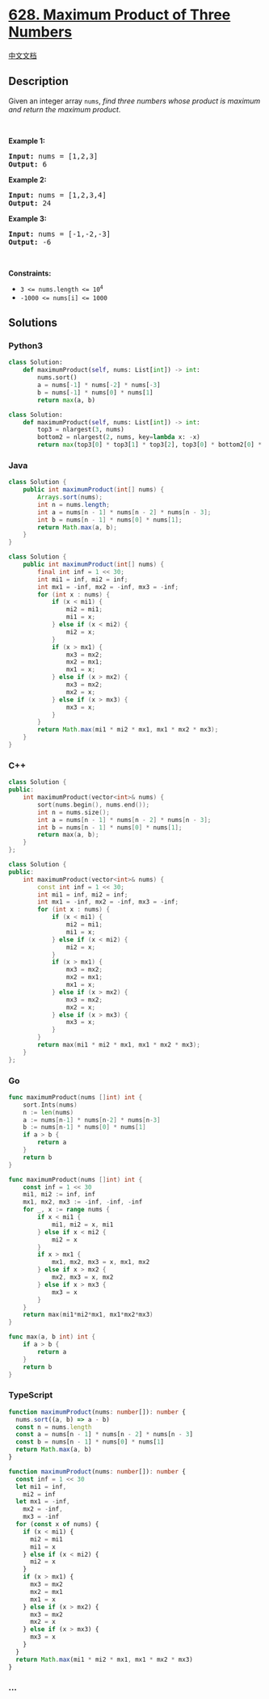 # [628. Maximum Product of Three Numbers](https://leetcode.com/problems/maximum-product-of-three-numbers)

[中文文档](/solution/0600-0699/0628.Maximum%20Product%20of%20Three%20Numbers/README.md)

## Description

<p>Given an integer array <code>nums</code>, <em>find three numbers whose product is maximum and return the maximum product</em>.</p>

<p>&nbsp;</p>
<p><strong class="example">Example 1:</strong></p>
<pre><strong>Input:</strong> nums = [1,2,3]
<strong>Output:</strong> 6
</pre><p><strong class="example">Example 2:</strong></p>
<pre><strong>Input:</strong> nums = [1,2,3,4]
<strong>Output:</strong> 24
</pre><p><strong class="example">Example 3:</strong></p>
<pre><strong>Input:</strong> nums = [-1,-2,-3]
<strong>Output:</strong> -6
</pre>
<p>&nbsp;</p>
<p><strong>Constraints:</strong></p>

<ul>
	<li><code>3 &lt;= nums.length &lt;=&nbsp;10<sup>4</sup></code></li>
	<li><code>-1000 &lt;= nums[i] &lt;= 1000</code></li>
</ul>

## Solutions

<!-- tabs:start -->

### **Python3**

```python
class Solution:
    def maximumProduct(self, nums: List[int]) -> int:
        nums.sort()
        a = nums[-1] * nums[-2] * nums[-3]
        b = nums[-1] * nums[0] * nums[1]
        return max(a, b)
```

```python
class Solution:
    def maximumProduct(self, nums: List[int]) -> int:
        top3 = nlargest(3, nums)
        bottom2 = nlargest(2, nums, key=lambda x: -x)
        return max(top3[0] * top3[1] * top3[2], top3[0] * bottom2[0] * bottom2[1])
```

### **Java**

```java
class Solution {
    public int maximumProduct(int[] nums) {
        Arrays.sort(nums);
        int n = nums.length;
        int a = nums[n - 1] * nums[n - 2] * nums[n - 3];
        int b = nums[n - 1] * nums[0] * nums[1];
        return Math.max(a, b);
    }
}
```

```java
class Solution {
    public int maximumProduct(int[] nums) {
        final int inf = 1 << 30;
        int mi1 = inf, mi2 = inf;
        int mx1 = -inf, mx2 = -inf, mx3 = -inf;
        for (int x : nums) {
            if (x < mi1) {
                mi2 = mi1;
                mi1 = x;
            } else if (x < mi2) {
                mi2 = x;
            }
            if (x > mx1) {
                mx3 = mx2;
                mx2 = mx1;
                mx1 = x;
            } else if (x > mx2) {
                mx3 = mx2;
                mx2 = x;
            } else if (x > mx3) {
                mx3 = x;
            }
        }
        return Math.max(mi1 * mi2 * mx1, mx1 * mx2 * mx3);
    }
}
```

### **C++**

```cpp
class Solution {
public:
    int maximumProduct(vector<int>& nums) {
        sort(nums.begin(), nums.end());
        int n = nums.size();
        int a = nums[n - 1] * nums[n - 2] * nums[n - 3];
        int b = nums[n - 1] * nums[0] * nums[1];
        return max(a, b);
    }
};
```

```cpp
class Solution {
public:
    int maximumProduct(vector<int>& nums) {
        const int inf = 1 << 30;
        int mi1 = inf, mi2 = inf;
        int mx1 = -inf, mx2 = -inf, mx3 = -inf;
        for (int x : nums) {
            if (x < mi1) {
                mi2 = mi1;
                mi1 = x;
            } else if (x < mi2) {
                mi2 = x;
            }
            if (x > mx1) {
                mx3 = mx2;
                mx2 = mx1;
                mx1 = x;
            } else if (x > mx2) {
                mx3 = mx2;
                mx2 = x;
            } else if (x > mx3) {
                mx3 = x;
            }
        }
        return max(mi1 * mi2 * mx1, mx1 * mx2 * mx3);
    }
};
```

### **Go**

```go
func maximumProduct(nums []int) int {
	sort.Ints(nums)
	n := len(nums)
	a := nums[n-1] * nums[n-2] * nums[n-3]
	b := nums[n-1] * nums[0] * nums[1]
	if a > b {
		return a
	}
	return b
}
```

```go
func maximumProduct(nums []int) int {
	const inf = 1 << 30
	mi1, mi2 := inf, inf
	mx1, mx2, mx3 := -inf, -inf, -inf
	for _, x := range nums {
		if x < mi1 {
			mi1, mi2 = x, mi1
		} else if x < mi2 {
			mi2 = x
		}
		if x > mx1 {
			mx1, mx2, mx3 = x, mx1, mx2
		} else if x > mx2 {
			mx2, mx3 = x, mx2
		} else if x > mx3 {
			mx3 = x
		}
	}
	return max(mi1*mi2*mx1, mx1*mx2*mx3)
}

func max(a, b int) int {
	if a > b {
		return a
	}
	return b
}
```

### **TypeScript**

```ts
function maximumProduct(nums: number[]): number {
  nums.sort((a, b) => a - b)
  const n = nums.length
  const a = nums[n - 1] * nums[n - 2] * nums[n - 3]
  const b = nums[n - 1] * nums[0] * nums[1]
  return Math.max(a, b)
}
```

```ts
function maximumProduct(nums: number[]): number {
  const inf = 1 << 30
  let mi1 = inf,
    mi2 = inf
  let mx1 = -inf,
    mx2 = -inf,
    mx3 = -inf
  for (const x of nums) {
    if (x < mi1) {
      mi2 = mi1
      mi1 = x
    } else if (x < mi2) {
      mi2 = x
    }
    if (x > mx1) {
      mx3 = mx2
      mx2 = mx1
      mx1 = x
    } else if (x > mx2) {
      mx3 = mx2
      mx2 = x
    } else if (x > mx3) {
      mx3 = x
    }
  }
  return Math.max(mi1 * mi2 * mx1, mx1 * mx2 * mx3)
}
```

### **...**

```

```

<!-- tabs:end -->
